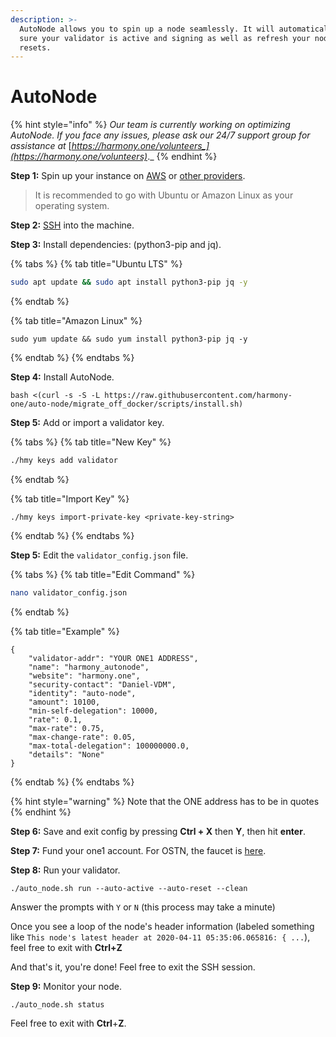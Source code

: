 ```yaml
---
description: >-
  AutoNode allows you to spin up a node seamlessly. It will automatically make
  sure your validator is active and signing as well as refresh your node on hard
  resets.
---
```


# AutoNode

{% hint style="info" %}
_Our_ _team is currently working on optimizing AutoNode. If you face any issues, please ask our 24/7 support group for assistance at_ [_https://harmony.one/volunteers_](https://harmony.one/volunteers)_._ 
{% endhint %}

**Step 1:** Spin up your instance on [AWS](first-time-setup/cloud-guides/aws.md) or [other providers](https://docs.harmony.one/home/validators/first-time-setup/cloud-guides).

> It is recommended to go with Ubuntu or Amazon Linux as your operating system.

**Step 2:** [SSH](https://docs.harmony.one/home/validators/first-time-setup/cloud-guides/aws#step-2-connecting-to-your-aws-instance) into the machine.

**Step 3:** Install dependencies: \(python3-pip and jq\).

{% tabs %}
{% tab title="Ubuntu LTS" %}
```bash
sudo apt update && sudo apt install python3-pip jq -y
```
{% endtab %}

{% tab title="Amazon Linux" %}
```
sudo yum update && sudo yum install python3-pip jq -y
```
{% endtab %}
{% endtabs %}

**Step 4:** Install AutoNode.

```text
bash <(curl -s -S -L https://raw.githubusercontent.com/harmony-one/auto-node/migrate_off_docker/scripts/install.sh)
```

**Step 5:** Add or import a validator key.

{% tabs %}
{% tab title="New Key" %}
```bash
./hmy keys add validator
```
{% endtab %}

{% tab title="Import Key" %}
```
./hmy keys import-private-key <private-key-string>
```
{% endtab %}
{% endtabs %}

**Step 5:** Edit the `validator_config.json` file.

{% tabs %}
{% tab title="Edit Command" %}
```bash
nano validator_config.json
```
{% endtab %}

{% tab title="Example" %}
```
{
    "validator-addr": "YOUR ONE1 ADDRESS",
    "name": "harmony_autonode",
    "website": "harmony.one",
    "security-contact": "Daniel-VDM",
    "identity": "auto-node",
    "amount": 10100,
    "min-self-delegation": 10000,
    "rate": 0.1,
    "max-rate": 0.75,
    "max-change-rate": 0.05,
    "max-total-delegation": 100000000.0,
    "details": "None"
}
```
{% endtab %}
{% endtabs %}

{% hint style="warning" %}
Note that the ONE address has to be in quotes
{% endhint %}

**Step 6:** Save and exit config by pressing **Ctrl + X** then **Y**, then hit **enter**.

**Step 7:** Fund your one1 account. For OSTN, the faucet is [here](https://faucet.os.hmny.io/).

**Step 8:** Run your validator.

```text
./auto_node.sh run --auto-active --auto-reset --clean
```

Answer the prompts with `Y` or `N` \(this process may take a minute\)

Once you see a loop of the node's header information \(labeled something like `This node's latest header at 2020-04-11 05:35:06.065816: { ...`\), feel free to exit with **Ctrl+Z**

And that's it, you're done! Feel free to exit the SSH session. 

**Step 9:** Monitor your node.

```text
./auto_node.sh status
```

Feel free to exit with **Ctrl**+**Z**.

